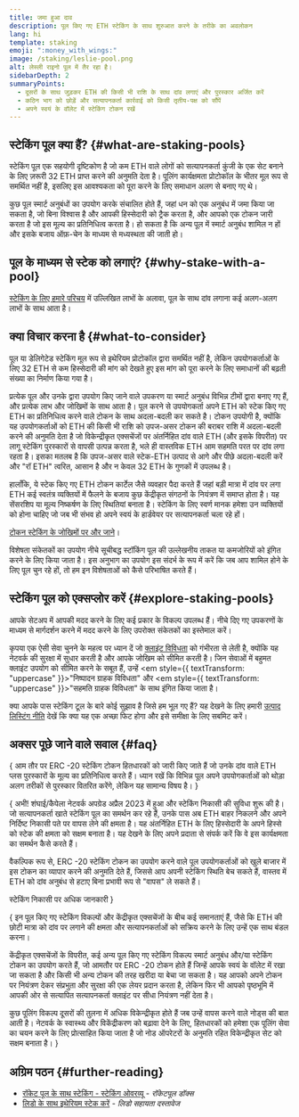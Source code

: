 ```yaml
---
title: जमा हुआ दाव
description: पूल किए गए ETH स्टेकिंग के साथ शुरुआत करने के तरीके का अवलोकन
lang: hi
template: staking
emoji: ":money_with_wings:"
image: /staking/leslie-pool.png
alt: लेस्ली राइनो पूल में तैर रहा है।
sidebarDepth: 2
summaryPoints:
  - दूसरों के साथ जुड़कर ETH की किसी भी राशि के साथ दांव लगाएं और पुरस्कार अर्जित करें
  - कठिन भाग को छोड़ें और सत्यापनकर्ता कार्रवाई को किसी तृतीय-पक्ष को सौंपें
  - अपने स्वयं के वॉलेट में स्टेकिंग टोकन रखें
---
```


## स्टेकिंग पूल क्या हैं? \{#what-are-staking-pools}

स्टेकिंग पूल एक सहयोगी दृष्टिकोण है जो कम ETH वाले लोगों को सत्यापनकर्ता कुंजी के एक सेट बनाने के लिए ज़रूरी 32 ETH प्राप्त करने की अनुमति देता है। पूलिंग कार्यक्षमता प्रोटोकॉल के भीतर मूल रूप से समर्थित नहीं है, इसलिए इस आवश्यकता को पूरा करने के लिए समाधान अलग से बनाए गए थे।

कुछ पूल स्मार्ट अनुबंधों का उपयोग करके संचालित होते हैं, जहां धन को एक अनुबंध में जमा किया जा सकता है, जो बिना विश्वास है और आपकी हिस्सेदारी को ट्रैक करता है, और आपको एक टोकन जारी करता है जो इस मूल्य का प्रतिनिधित्व करता है। हो सकता है कि अन्य पूल में स्मार्ट अनुबंध शामिल न हों और इसके बजाय ऑफ़-चेन के माध्यम से मध्यस्थता की जाती हो।

## पूल के माध्यम से स्टेक को लगाएं? \{#why-stake-with-a-pool}

[स्टेकिंग के लिए हमारे परिचय](/staking/) में उल्लिखित लाभों के अलावा, पूल के साथ दांव लगाना कई अलग-अलग लाभों के साथ आता है।

<CardGrid>
  <Card title="शामिल होने में दिक्कत कम हो" emoji="🐟" description="Not a whale? No problem. Most staking pools let you stake virtually any amount of ETH by joining forces with other stakers, unlike staking solo which requires 32 ETH." />
  <Card title="आज स्टेक करें" emoji=":stopwatch:" description="Staking with a pool is as easy as a token swap. No need to worry about hardware setup and node maintenance. Pools allow you to deposit your ETH which enables node operators to run validators. Rewards are then distributed to contributors minus a fee for node operations." />
  <Card title="स्टेकिंग टोकन" emoji=":droplet:" description="Many staking pools provide a token that represents a claim on your staked ETH and the rewards it generates. This allows you to make use of your staked ETH, e.g. as collateral in DeFi applications." />
</CardGrid>

<StakingComparison page="pools" />

## क्या विचार करना है \{#what-to-consider}

पूल या डेलिगेटेड स्टेकिंग मूल रूप से इथेरियम प्रोटोकॉल द्वारा समर्थित नहीं है, लेकिन उपयोगकर्ताओं के लिए 32 ETH से कम हिस्सेदारी की मांग को देखते हुए इस मांग को पूरा करने के लिए समाधानों की बढ़ती संख्या का निर्माण किया गया है।

प्रत्येक पूल और उनके द्वारा उपयोग किए जाने वाले उपकरण या स्मार्ट अनुबंध विभिन्न टीमों द्वारा बनाए गए हैं, और प्रत्येक लाभ और जोखिमों के साथ आता है। पूल करने से उपयोगकर्ता अपने ETH को स्टेक किए गए ETH का प्रतिनिधित्व करने वाले टोकन के साथ अदला-बदली कर सकते है। टोकन उपयोगी है, क्योंकि यह उपयोगकर्ताओं को ETH की किसी भी राशि को उपज-असर टोकन की बराबर राशि में अदला-बदली करने की अनुमति देता है जो विकेन्द्रीकृत एक्सचेंजों पर अंतर्निहित दांव वाले ETH (और इसके विपरीत) पर लागू स्टेकिंग पुरस्कारों से वापसी उत्पन्न करता है, भले ही वास्तविक ETH आम सहमति परत पर दांव लगा रहता है। इसका मतलब है कि उपज-असर वाले स्टेक-ETH उत्पाद से आगे और पीछे अदला-बदली करें और "रॉ ETH" त्वरित, आसान है और न केवल 32 ETH के गुणकों में उपलब्ध है।

हालाँकि, ये स्टेक किए गए ETH टोकन कार्टेल जैसे व्यवहार पैदा करते हैं जहां बड़ी मात्रा में दांव पर लगा ETH कई स्वतंत्र व्यक्तियों में फैलने के बजाय कुछ केंद्रीकृत संगठनों के नियंत्रण में समाप्त होता है। यह सेंसरशिप या मूल्य निष्कर्षण के लिए स्थितियां बनाता है। स्टेकिंग के लिए स्वर्ण मानक हमेशा उन व्यक्तियों को होना चाहिए जो जब भी संभव हो अपने स्वयं के हार्डवेयर पर सत्यापनकर्ता चला रहे हों।

[टोकन स्टेकिंग के जोखिमों पर और जाने](https://notes.ethereum.org/@djrtwo/risks-of-lsd)।

विशेषता संकेतकों का उपयोग नीचे सूचीबद्ध स्टॉकिंग पूल की उल्लेखनीय ताकत या कमजोरियों को इंगित करने के लिए किया जाता है। इस अनुभाग का उपयोग इस संदर्भ के रूप में करें कि जब आप शामिल होने के लिए पूल चुन रहे हों, तो हम इन विशेषताओं को कैसे परिभाषित करते हैं।

<StakingConsiderations page="pools" />

## स्टेकिंग पूल को एक्सप्लोर करें \{#explore-staking-pools}

आपके सेटअप में आपकी मदद करने के लिए कई प्रकार के विकल्प उपलब्ध हैं। नीचे दिए गए उपकरणों के माध्यम से मार्गदर्शन करने में मदद करने के लिए उपरोक्त संकेतकों का इस्तेमाल करें।

<ProductDisclaimer />

<StakingProductsCardGrid category="pools" />

कृपया एक ऐसी सेवा चुनने के महत्व पर ध्यान दें जो [क्लाइंट विविधता](/developers/docs/nodes-and-clients/client-diversity/) को गंभीरता से लेती है, क्योंकि यह नेटवर्क की सुरक्षा में सुधार करती है और आपके जोखिम को सीमित करती है। जिन सेवाओं में बहुमत क्लाइंट उपयोग को सीमित करने के सबूत हैं, उन्हें <em style={{ textTransform: "uppercase" }}>"निष्पादन ग्राहक विविधता"</em> और <em style={{ textTransform: "uppercase" }}>"सहमति ग्राहक विविधता"</em> के साथ इंगित किया जाता है।

क्या आपके पास स्टेकिंग टूल के बारे कोई सुझाव है जिसे हम भूल गए हैं? यह देखने के लिए हमारी [उत्पाद लिस्टिंग नीति](/contributing/adding-staking-products/) देखें कि क्या यह एक अच्छा फिट होगा और इसे समीक्षा के लिए सबमिट करें।

## अक्सर पूछे जाने वाले सवाल \{#faq}

{
<ExpandableCard title="मैं पुरस्कार कैसे अर्जित कर सकता हूं?">
आम तौर पर ERC -20 स्टेकिंग टोकन हितधारकों को जारी किए जाते हैं जो उनके दांव वाले ETH प्लस पुरस्कारों के मूल्य का प्रतिनिधित्व करते हैं। ध्यान रखें कि विभिन्न पूल अपने उपयोगकर्ताओं को थोड़ा अलग तरीकों से पुरस्कार वितरित करेंगे, लेकिन यह सामान्य विषय है।
</ExpandableCard>
}

{
<ExpandableCard title="मैं अपना स्टेक कब वापस ले सकता हूँ?">
अभी! शंघाई/कैपेला नेटवर्क अपग्रेड अप्रैल 2023 में हुआ और स्टेकिंग निकासी की सुविधा शुरू की है। जो सत्यापनकर्ता खाते स्टेकिंग पूल का समर्थन कर रहे हैं, उनके पास अब ETH बाहर निकलने और अपने निर्दिष्ट निकासी पते पर वापस लेने की क्षमता है। यह अंतर्निहित ETH के लिए हिस्सेदारी के अपने हिस्से को स्टेक की क्षमता को सक्षम बनाता है। यह देखने के लिए अपने प्रदाता से संपर्क करें कि वे इस कार्यक्षमता का समर्थन कैसे करते हैं।

वैकल्पिक रूप से, ERC -20 स्टेकिंग टोकन का उपयोग करने वाले पूल उपयोगकर्ताओं को खुले बाजार में इस टोकन का व्यापार करने की अनुमति देते हैं, जिससे आप अपनी स्टेकिंग स्थिति बेच सकते हैं, वास्तव में ETH को दांव अनुबंध से हटाए बिना प्रभावी रूप से "वापस" ले सकते हैं।

<ButtonLink to="/staking/withdrawals/">स्टेकिंग निकासी पर अधिक जानकारी</ButtonLink>
</ExpandableCard>
}

{
<ExpandableCard title="क्या यह मेरे एक्सचेंज पर स्टेक करने से अलग है?">
इन पूल किए गए स्टेकिंग विकल्पों और केंद्रीकृत एक्सचेंजों के बीच कई समानताएं हैं, जैसे कि ETH की छोटी मात्रा को दांव पर लगाने की क्षमता और सत्यापनकर्ताओं को सक्रिय करने के लिए उन्हें एक साथ बंडल करना।

केंद्रीकृत एक्सचेंजों के विपरीत, कई अन्य पूल किए गए स्टेकिंग विकल्प स्मार्ट अनुबंध और/या स्टेकिंग टोकन का उपयोग करते हैं, जो आमतौर पर ERC -20 टोकन होते हैं जिन्हें आपके स्वयं के वॉलेट में रखा जा सकता है और किसी भी अन्य टोकन की तरह खरीदा या बेचा जा सकता है। यह आपको अपने टोकन पर नियंत्रण देकर संप्रभुता और सुरक्षा की एक लेयर प्रदान करता है, लेकिन फिर भी आपको पृष्ठभूमि में आपकी ओर से सत्यापित सत्यापनकर्ता क्लाइंट पर सीधा नियंत्रण नहीं देता है।

कुछ पूलिंग विकल्प दूसरों की तुलना में अधिक विकेन्द्रीकृत होते हैं जब उन्हें वापस करने वाले नोड्स की बात आती है। नेटवर्क के स्वास्थ्य और विकेंद्रीकरण को बढ़ावा देने के लिए, हितधारकों को हमेशा एक पूलिंग सेवा का चयन करने के लिए प्रोत्साहित किया जाता है जो नोड ऑपरेटरों के अनुमति रहित विकेन्द्रीकृत सेट को सक्षम बनाता है।
</ExpandableCard>
}

## अग्रिम पठन \{#further-reading}

- [रॉकेट पूल के साथ स्टेकिंग - स्टेकिंग ओवरव्यू](https://docs.rocketpool.net/guides/staking/overview.html) - _रॉकेटपूल डॉक्स_
- [लिडो के साथ इथेरियम स्टेक करें](https://help.lido.fi/en/collections/2947324-staking-ethereum-with-lido) - _लिडो सहायता दस्तावेज_
